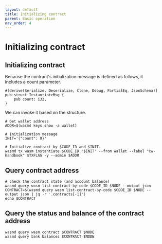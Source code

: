 ```yaml
---
layout: default
title: Initializing contract
parent: Basic operation
nav_order: 4
---
```


# Initializing contract

## Initializing contract

Because the contract's initialization message is defined as follows, it includes a count parameter.

```
#[derive(Serialize, Deserialize, Clone, Debug, PartialEq, JsonSchema)]
pub struct InstantiateMsg {
    pub count: i32,
}
```

We can invoke it based on the structure.

```
# Get wallet address
ADDR=$(wasmd keys show -a wallet)

# Initialization message
INIT='{"count": 0}'

# Initialize contract by $CODE_ID and $INIT.
wasmd tx wasm instantiate $CODE_ID "$INIT" --from wallet --label "cw-handbook" $TXFLAG -y --admin $ADDR
```

## Query contract address

```
# check the contract state (and account balance)
wasmd query wasm list-contract-by-code $CODE_ID $NODE --output json
CONTRACT=$(wasmd query wasm list-contract-by-code $CODE_ID $NODE --output json | jq -r '.contracts[-1]')
echo $CONTRACT
```

## Query the status and balance of the contract address

```
wasmd query wasm contract $CONTRACT $NODE
wasmd query bank balances $CONTRACT $NODE
```
